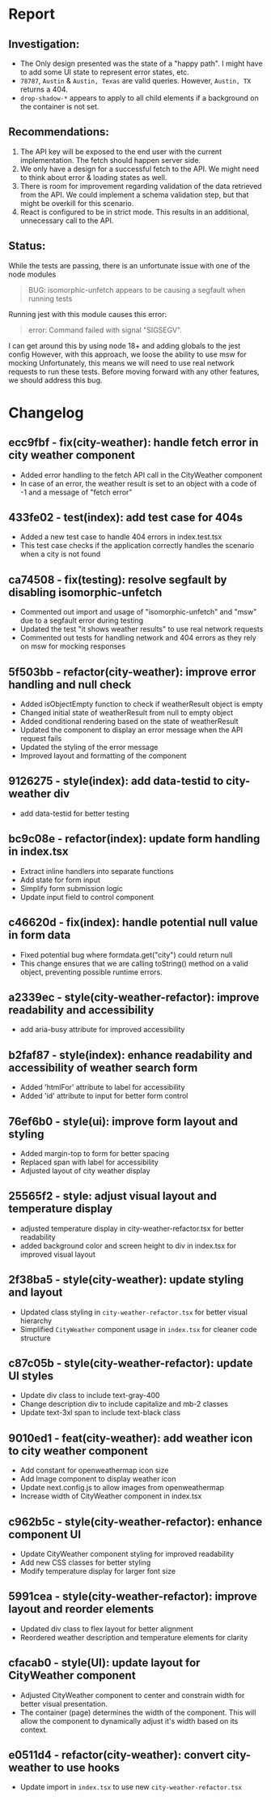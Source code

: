 # Report

## Investigation:

* The Only design presented was the state of a "happy path". I might have to add some UI state to represent error states, etc.
* `78787`, `Austin` & `Austin, Texas` are valid queries. However, `Austin, TX` returns a 404.
* `drop-shadow-*` appears to apply to all child elements if a background on the container is not set.

## Recommendations:

1. The API key will be exposed to the end user with the current implementation. The fetch should happen server side.
2. We only have a design for a successful fetch to the API. We might need to think about error & loading states as well.
3. There is room for improvement regarding validation of the data retrieved from the API. We could implement a schema validation step, but that might be overkill for this scenario.
4. React is configured to be in strict mode. This results in an additional, unnecessary call to the API.

## Status:

While the tests are passing, there is an unfortunate issue with one of the node modules

> BUG: isomorphic-unfetch appears to be causing a segfault when running tests

Running jest with this module causes this error:

> error: Command failed with signal "SIGSEGV".

I can get around this by using node 18+ and adding globals to the jest config
However, with this approach, we loose the ability to use msw for mocking
Unfortunately, this means we will need to use real network requests to run these tests.
Before moving forward with any other features, we should address this bug.

# Changelog

## ecc9fbf - fix(city-weather): handle fetch error in city weather component
- Added error handling to the fetch API call in the CityWeather component
- In case of an error, the weather result is set to an object with a code of -1 and a message of "fetch error"

## 433fe02 - test(index): add test case for 404s
- Added a new test case to handle 404 errors in index.test.tsx
- This test case checks if the application correctly handles the scenario when a city is not found

## ca74508 - fix(testing): resolve segfault by disabling isomorphic-unfetch
- Commented out import and usage of "isomorphic-unfetch" and "msw" due to a segfault error during testing
- Updated the test "it shows weather results" to use real network requests
- Commented out tests for handling network and 404 errors as they rely on msw for mocking responses

## 5f503bb - refactor(city-weather): improve error handling and null check
- Added isObjectEmpty function to check if weatherResult object is empty
- Changed initial state of weatherResult from null to empty object
- Added conditional rendering based on the state of weatherResult
- Updated the component to display an error message when the API request fails
- Updated the styling of the error message
- Improved layout and formatting of the component

## 9126275 - style(index): add data-testid to city-weather div
- add data-testid for better testing

## bc9c08e - refactor(index): update form handling in index.tsx
- Extract inline handlers into separate functions
- Add state for form input
- Simplify form submission logic
- Update input field to control component

## c46620d - fix(index): handle potential null value in form data
- Fixed potential bug where formdata.get("city") could return null
- This change ensures that we are calling toString() method on a valid object, preventing possible runtime errors.

## a2339ec - style(city-weather-refactor): improve readability and accessibility
- add aria-busy attribute for improved accessibility

## b2faf87 - style(index): enhance readability and accessibility of weather search form
- Added 'htmlFor' attribute to label for accessibility
- Added 'id' attribute to input for better form control

## 76ef6b0 - style(ui): improve form layout and styling
- Added margin-top to form for better spacing
- Replaced span with label for accessibility
- Adjusted layout of city weather display

## 25565f2 - style: adjust visual layout and temperature display
- adjusted temperature display in city-weather-refactor.tsx for better readability
- added background color and screen height to div in index.tsx for improved visual layout

## 2f38ba5 - style(city-weather): update styling and layout
- Updated class styling in `city-weather-refactor.tsx` for better visual hierarchy
- Simplified `CityWeather` component usage in `index.tsx` for cleaner code structure

## c87c05b - style(city-weather-refactor): update UI styles
- Update div class to include text-gray-400
- Change description div to include capitalize and mb-2 classes
- Update text-3xl span to include text-black class

## 9010ed1 - feat(city-weather): add weather icon to city weather component
- Add constant for openweathermap icon size
- Add Image component to display weather icon
- Update next.config.js to allow images from openweathermap
- Increase width of CityWeather component in index.tsx

## c962b5c - style(city-weather-refactor): enhance component UI
- Update CityWeather component styling for improved readability
- Add new CSS classes for better styling
- Modify temperature display for larger font size

## 5991cea - style(city-weather-refactor): improve layout and reorder elements
- Updated div class to flex layout for better alignment
- Reordered weather description and temperature elements for clarity

## cfacab0 - style(UI): update layout for CityWeather component
- Adjusted CityWeather component to center and constrain width for better visual presentation.
- The container (page) determines the width of the component. This will
  allow the component to dynamically adjust it's width based on its context.

## e0511d4 - refactor(city-weather): convert city-weather to use hooks
- Update import in `index.tsx` to use new `city-weather-refactor.tsx`
